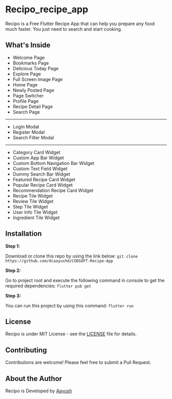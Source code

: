# Recipo_recipe_app

Recipo is a Free Flutter Recipe App that can help you prepare any food much faster. You just need to search and start cooking.

## What's Inside

- Welcome Page
- Bookmarks Page
- Delicious Today Page
- Explore Page
- Full Screen Image Page
- Home Page
- Newly Posted Page
- Page Switcher
- Profile Page
- Recipe Detail Page
- Search Page

--------

- Login Modal
- Register Modal
- Search Filter Modal

--------

- Category Card Widget
- Custom App Bar Widget
- Custom Bottom Navigation Bar Widget
- Custom Text Field Widget
- Dummy Search Bar Widget
- Featured Recipe Card Widget
- Popular Recipe Card Widget
- Recommendation Recipe Card Widget
- Recipe Tile Widget
- Review Tile Widget
- Step Tile Widget
- User Info Tile Widget
- Ingredient Tile Widget

## Installation

**Step 1:**

Download or clone this repo by using the link below: `git clone https://github.com/dcaayushd/CODSOFT-Recipe-App`

**Step 2:**

Go to project root and execute the following command in console to get the required dependencies: `flutter pub get`

**Step 3:**

You can run this project by using this command: `flutter run`

## License

Recipo is under MIT License - see the [LICENSE](LICENSE) file for details.

## Contributing

Contributions are welcome! Please feel free to submit a Pull Request.

## About the Author

Recipo is Developed by [Aayush](https://x.com/dcaayushd)

